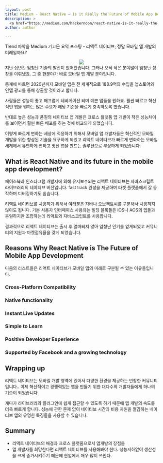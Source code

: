 ```yaml
---
layout: post
title: Medium - React Native — Is it Really the Future of Mobile App Development?
description: >
  <a href="https://medium.com/hackernoon/react-native-is-it-really-the-future-of-mobile-app-development-31cb2c531747">원문 - Rajput Mehul</a>
author: author

---
```

Trend 파악을 Medium 기고문 요약 포스팅 - 리액트 네이티브; 정말 모바일 앱 개발의 미래일까요?

<center>
<img src="https://miro.medium.com/max/2400/1*dIocy2HvI_BIpziOypf8ig.jpeg"/>
</center>
지난 십년간 엄청난 기술의 발전이 있어왔습니다. 그러나 오직 작은 분야많이 엄청난 성장을 이뤄냈죠. 그 중 한분야가 바로 모바일 앱 개발 분야입니다.

통계에 따르면 2020년까지 모바일 앱은 전 세계적으로 188.9억의 수입을 앱스토어와 인앱 광고를 통해 창출할 것이라고 합니다.

사람들은 성능이 좋고 매끄럽게 네비게이션 되며 예쁜 앱들을 원하죠. 훨씬 빠르고 혁신적인 앱을 원하는 많은 수요가 해당 기준을 빠르게 충족하도록 했습니다.

반대로 높은 성능과 품질의 네이티브 앱 개발은 크로스 플랫폼 앱 개발이 작은 성능차이를 보이면서 훨씬 빠른 배포를 하는 것에 비교되게 되었습니다.

이렇게 빠르게 변하는 세상에 적응하기 위해서 모바일 앱 개발자들은 혁신적인 모바일 개발을 위한 향상된 기술을 요구하게 되었고 리액트 네이티브가 빠르게 변화하는 모바일 세계에서 유연하게 변하고 멋진 앱을 만드는 솔루션으로 부상하게 되었습니다.

## What is React Native and its future in the mobile app development?
페이스북과 인스타그램 개발자에 의해 유지보수되는 리액트 네이티브는 자바스크립트 라이브러리의 네이티브 버전입니다. fast track 완성을 제공하며 타겟 플랫폼에서 잘 동작하며 디버깅하기도 쉽습니다.

리액트 네이티브를 사용하기 위해서 여러분은 자바나 오브젝트씨를 구분해서 사용하지 않아도 됩니다. 기본 사용자 인터페이스 사용되는 빌딩 블록들은 iOS나 AOS의 앱들과 동일하지만 조합하는데 리액트와 자바스크립트를 사용합니다.

결과적으로 리액트 네이티브는 출시 후 얼마되지 않아 엄청난 인기를 얻게되었고 커뮤니티의 지원과 마켓점유율을 갖게 되었습니다.
## Reasons Why React Native is The Future of Mobile App Development
다음의 리스트들은 리액트 네이티브가 모바일 앱의 미래로 구분될 수 있는 이유들입니다.

### Cross-Platform Compatibility

### Native functionality

### Instant Live Updates

### Simple to Learn

### Positive Developer Experience

### Supported by Facebook and a growing technology

## Wrapping up
리액트 네이티브는 모바일 개발 영역에 있어서 다양한 환경을 제공하는 번창한 커뮤니티 입니다.. 이제 혁신적이고 경쟁력있는 앱을 만들기 위한 대다수의 개발자들에게 하나의 기준이 되었습니다.

게다가 라이브러리와 플러그인에 쉽게 접근할 수 있도록 하기 때문에 앱 개발의 속도를 더욱 빠르게 합니다. 성능에 관한 문제 없이 네이티브 시간과 비용 자원을 절감하는 네이티브 앱의 유명한 특징들을 사용할 수 있습니다.

## Summary
* 리액트 네이티브의 배경과 크로스 플랫폼으로서 앱개발의 장점들
* 앱 개발자를 희망한다면 리액트 네이티브를 사용해봐야 한다. 성능저하없이 생산성을 크게 증가시켜주기 때문에 현업에서 매우 많이 쓰인다.
